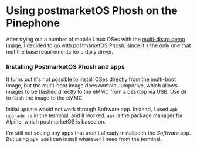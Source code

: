 <meta name="title" content="Using postmarketOS Phosh on Pinephone for a Daily Driver">

# Using postmarketOS Phosh on the Pinephone

After trying out a number of mobile Linux OSes with the [multi-distro demo image](pinephone-multidistro.html), I decided to go with postmarketOS Phosh, since it's the only one that met the base requirements for a daily driver.

### Installing PostmarketOS Phosh and apps

It turns out it's not possible to install OSes directly from the multi-boot image, but the multi-boot image does contain Jumpdrive, which allows images to be flashed directly to the eMMC from a desktop via USB. Use `dd` to flash the image to the eMMC.

Initial update would not work through Software app. Instead, I used `apk upgrade -i` in the terminal, and it worked. `apk` is the package manager for Alpine, which postmarketOS is based on.

I'm still not seeing any apps that aren't already installed in the *Software* app. But using `apk add` I can install whatever I need from the terminal.